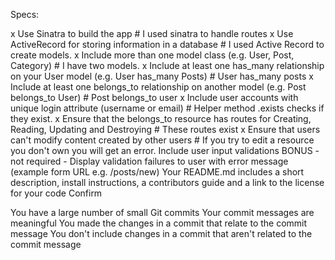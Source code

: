 Specs:

x Use Sinatra to build the app # I used sinatra to handle routes
x Use ActiveRecord for storing information in a database # I used Active Record to create models.
x Include more than one model class (e.g. User, Post, Category) # I have two models.
x Include at least one has_many relationship on your User model (e.g. User has_many Posts) # User has_many posts
x Include at least one belongs_to relationship on another model (e.g. Post belongs_to User) # Post belongs_to user
x Include user accounts with unique login attribute (username or email) # Helper method .exists checks if they exist.
x Ensure that the belongs_to resource has routes for Creating, Reading, Updating and Destroying # These routes exist
x Ensure that users can't modify content created by other users # If you try to edit a resource you don't own you will get an error.
 Include user input validations
 BONUS - not required - Display validation failures to user with error message (example form URL e.g. /posts/new)
 Your README.md includes a short description, install instructions, a contributors guide and a link to the license for your code
Confirm

 You have a large number of small Git commits
 Your commit messages are meaningful
 You made the changes in a commit that relate to the commit message
 You don't include changes in a commit that aren't related to the commit message